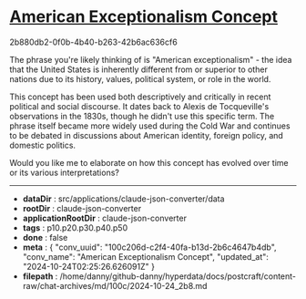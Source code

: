 # [American Exceptionalism Concept](https://claude.ai/chat/100c206d-c2f4-40fa-b13d-2b6c4647b4db)

2b880db2-0f0b-4b40-b263-42b6ac636cf6

 The phrase you're likely thinking of is "American exceptionalism" - the idea that the United States is inherently different from or superior to other nations due to its history, values, political system, or role in the world. 

This concept has been used both descriptively and critically in recent political and social discourse. It dates back to Alexis de Tocqueville's observations in the 1830s, though he didn't use this specific term. The phrase itself became more widely used during the Cold War and continues to be debated in discussions about American identity, foreign policy, and domestic politics.

Would you like me to elaborate on how this concept has evolved over time or its various interpretations?

---

* **dataDir** : src/applications/claude-json-converter/data
* **rootDir** : claude-json-converter
* **applicationRootDir** : claude-json-converter
* **tags** : p10.p20.p30.p40.p50
* **done** : false
* **meta** : {
  "conv_uuid": "100c206d-c2f4-40fa-b13d-2b6c4647b4db",
  "conv_name": "American Exceptionalism Concept",
  "updated_at": "2024-10-24T02:25:26.626091Z"
}
* **filepath** : /home/danny/github-danny/hyperdata/docs/postcraft/content-raw/chat-archives/md/100c/2024-10-24_2b8.md